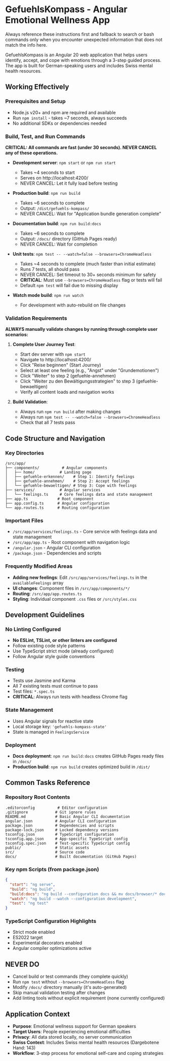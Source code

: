 # GefuehlsKompass - Angular Emotional Wellness App

Always reference these instructions first and fallback to search or bash commands only when you encounter unexpected information that does not match the info here.

GefuehlsKompass is an Angular 20 web application that helps users identify, accept, and cope with emotions through a 3-step guided process. The app is built for German-speaking users and includes Swiss mental health resources.

## Working Effectively

### Prerequisites and Setup
- Node.js v20+ and npm are required and available
- Run `npm install` - takes ~7 seconds, always succeeds
- No additional SDKs or dependencies needed

### Build, Test, and Run Commands
**CRITICAL: All commands are fast (under 30 seconds). NEVER CANCEL any of these operations.**

- **Development server**: `npm start` or `npm run start`
  - Takes ~4 seconds to start
  - Serves on http://localhost:4200/
  - NEVER CANCEL: Let it fully load before testing

- **Production build**: `npm run build` 
  - Takes ~6 seconds to complete
  - Output: `/dist/gefuehls-kompass/`
  - NEVER CANCEL: Wait for "Application bundle generation complete"

- **Documentation build**: `npm run build:docs`
  - Takes ~6 seconds to complete
  - Output: `/docs/` directory (GitHub Pages ready)
  - NEVER CANCEL: Wait for completion

- **Unit tests**: `npm test -- --watch=false --browsers=ChromeHeadless`
  - Takes ~4 seconds to complete (much faster than initial estimate)
  - Runs 7 tests, all should pass
  - NEVER CANCEL: Set timeout to 30+ seconds minimum for safety
  - **CRITICAL**: Must use `--browsers=ChromeHeadless` flag or tests will fail
  - Default `npm test` will fail due to missing display

- **Watch mode build**: `npm run watch`
  - For development with auto-rebuild on file changes

### Validation Requirements
**ALWAYS manually validate changes by running through complete user scenarios:**

1. **Complete User Journey Test**:
   - Start dev server with `npm start`
   - Navigate to http://localhost:4200/
   - Click "Reise beginnen" (Start Journey)
   - Select at least one feeling (e.g., "Angst" under "Grundemotionen")
   - Click "Weiter" to step 2 (gefuehle-annehmen)
   - Click "Weiter zu den Bewältigungsstrategien" to step 3 (gefuehle-bewaeltigen)
   - Verify all content loads and navigation works

2. **Build Validation**:
   - Always run `npm run build` after making changes
   - Always run `npm test -- --watch=false --browsers=ChromeHeadless` 
   - Check that all 7 tests pass

## Code Structure and Navigation

### Key Directories
```
/src/app/
├── components/          # Angular components
│   ├── home/           # Landing page
│   ├── gefuehle-erkennen/    # Step 1: Identify feelings
│   ├── gefuehle-annehmen/    # Step 2: Accept feelings  
│   └── gefuehle-bewaeltigen/ # Step 3: Cope with feelings
├── services/           # Angular services
│   └── feelings.ts     # Core feelings data and state management
├── app.ts             # Root component
├── app.config.ts      # Angular configuration
└── app.routes.ts      # Routing configuration
```

### Important Files
- `/src/app/services/feelings.ts` - Core service with feelings data and state management
- `/src/app/app.ts` - Root component with navigation logic
- `/angular.json` - Angular CLI configuration
- `/package.json` - Dependencies and scripts

### Frequently Modified Areas
- **Adding new feelings**: Edit `/src/app/services/feelings.ts` in the `availableFeelings` array
- **UI changes**: Component files in `/src/app/components/*/` 
- **Routing**: `/src/app/app.routes.ts`
- **Styling**: Individual component `.css` files or `/src/styles.css`

## Development Guidelines

### No Linting Configured
- **No ESLint, TSLint, or other linters are configured**
- Follow existing code style patterns
- Use TypeScript strict mode (already configured)
- Follow Angular style guide conventions

### Testing
- Tests use Jasmine and Karma
- All 7 existing tests must continue to pass
- Test files: `*.spec.ts`
- **CRITICAL**: Always run tests with headless Chrome flag

### State Management
- Uses Angular signals for reactive state
- Local storage key: `'gefuehls-kompass-state'`
- State is managed in `FeelingsService`

### Deployment
- **Docs deployment**: `npm run build:docs` creates GitHub Pages ready files in `/docs/`
- **Production build**: `npm run build` creates optimized build in `/dist/`

## Common Tasks Reference

### Repository Root Contents
```
.editorconfig          # Editor configuration
.gitignore            # Git ignore rules
README.md             # Basic Angular CLI documentation
angular.json          # Angular CLI configuration
package.json          # Dependencies and scripts
package-lock.json     # Locked dependency versions
tsconfig.json         # TypeScript configuration
tsconfig.app.json     # App-specific TypeScript config
tsconfig.spec.json    # Test-specific TypeScript config
public/               # Static assets
src/                  # Source code
docs/                 # Built documentation (GitHub Pages)
```

### Key npm Scripts (from package.json)
```json
{
  "start": "ng serve",
  "build": "ng build", 
  "build:docs": "ng build --configuration docs && mv docs/browser/* docs/ && rmdir docs/browser",
  "watch": "ng build --watch --configuration development",
  "test": "ng test"
}
```

### TypeScript Configuration Highlights
- Strict mode enabled
- ES2022 target
- Experimental decorators enabled
- Angular compiler optimizations active

## NEVER DO
- Cancel build or test commands (they complete quickly)
- Run `npm test` without `--browsers=ChromeHeadless` flag
- Modify `/docs/` directory manually (it's auto-generated)
- Skip manual validation testing after changes
- Add linting tools without explicit requirement (none currently configured)

## Application Context
- **Purpose**: Emotional wellness support for German speakers
- **Target Users**: People experiencing emotional difficulties
- **Privacy**: All data stored locally, no server communication
- **Swiss Context**: Includes Swiss mental health resources (Dargebotene Hand: 143)
- **Workflow**: 3-step process for emotional self-care and coping strategies